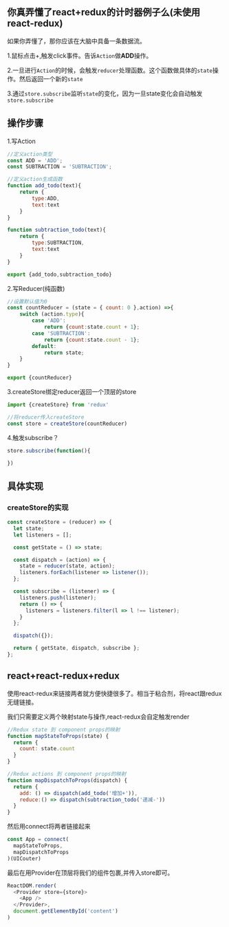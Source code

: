 ## 你真弄懂了react+redux的计时器例子么(未使用react-redux)
如果你弄懂了，那你应该在大脑中具备一条数据流。

1.鼠标点击+,触发click事件。告诉`Action`做**ADD**操作。

2.一旦进行`Action`的时候，会触发`reducer`处理函数。这个函数做具体的`state`操作。然后返回一个新的`state`

3.通过`store.subscribe`监听`state`的变化，因为一旦state变化会自动触发`store.subscribe`
## 操作步骤

1.写Action
```js
//定义action类型
const ADD = 'ADD';
const SUBTRACTION = 'SUBTRACTION';

//定义action生成函数
function add_todo(text){
	return {
		type:ADD,
		text:text
	}
}

function subtraction_todo(text){
	return {
		type:SUBTRACTION,
		text:text
	}
}

export {add_todo,subtraction_todo}
```

2.写Reducer(纯函数)
```js
//设置默认值为0
const countReducer = (state = { count: 0 },action) =>{
	switch (action.type){
		case 'ADD':
			return {count:state.count + 1};
		case 'SUBTRACTION':
			return {count:state.count - 1};
		default:
			return state;
	}
}

export {countReducer}
```

3.createStore绑定reducer返回一个顶层的store
```js
import {createStore} from 'redux'

//将reducer传入createStore
const store = createStore(countReducer)
```

4.触发subscribe？
```js
store.subscribe(function(){

})
```

## 具体实现
### createStore的实现
```js
const createStore = (reducer) => {
  let state;
  let listeners = [];

  const getState = () => state;

  const dispatch = (action) => {
    state = reducer(state, action);
    listeners.forEach(listener => listener());
  };

  const subscribe = (listener) => {
    listeners.push(listener);
    return () => {
      listeners = listeners.filter(l => l !== listener);
    }
  };

  dispatch({});

  return { getState, dispatch, subscribe };
};
```
## react+react-redux+redux

使用react-redux来链接两者就方便快捷很多了。相当于粘合剂，将react跟redux无缝链接。

我们只需要定义两个映射state与操作,react-redux会自定触发render
```js
//Redux state 到 component props的映射
function mapStateToProps(state) {
  return {
    count: state.count
  }
}

//Redux actions 到 component props的映射
function mapDispatchToProps(dispatch) {
  return {
    add: () => dispatch(add_todo('增加+')),
    reduce:() => dispatch(subtraction_todo('递减-'))
  }
}
```

然后用connect将两者链接起来
```js
const App = connect(
  mapStateToProps,
  mapDispatchToProps
)(UICouter)
```

最后在用Provider在顶层将我们的组件包裹,并传入store即可。
```js
ReactDOM.render(
  <Provider store={store}>
    <App />
  </Provider>,
  document.getElementById('content')
)
```

